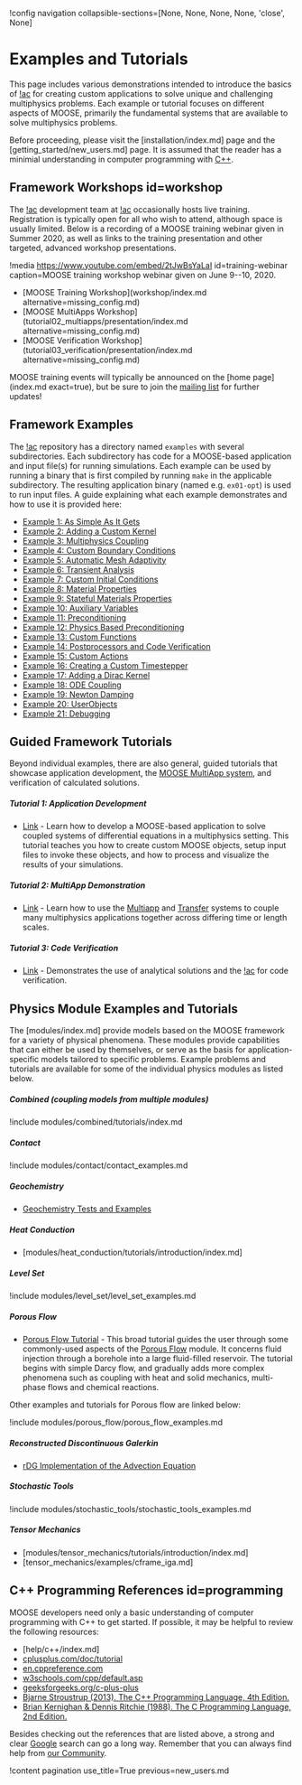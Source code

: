 !config navigation collapsible-sections=[None, None, None, None, 'close', None]

# Examples and Tutorials

This page includes various demonstrations intended to introduce the basics of [!ac](MOOSE) for creating custom applications to solve unique and challenging multiphysics problems. Each example or tutorial focuses on different aspects of MOOSE, primarily the fundamental systems that are available to solve multiphysics problems.

Before proceeding, please visit the [installation/index.md] page and the [getting_started/new_users.md] page. It is assumed that the reader has a minimial understanding in computer programming with [C++](#programming).

## Framework Workshops id=workshop

The [!ac](MOOSE) development team at [!ac](INL) occasionally hosts live training. Registration is
typically open for all who wish to attend, although space is usually limited. Below is a recording
of a MOOSE training webinar given in Summer 2020, as well as links to the training presentation and
other targeted, advanced workshop presentations.

!media https://www.youtube.com/embed/2tJwBsYaLaI
       id=training-webinar
       caption=MOOSE training workshop webinar given on June 9--10, 2020.

- [MOOSE Training Workshop](workshop/index.md alternative=missing_config.md)
- [MOOSE MultiApps Workshop](tutorial02_multiapps/presentation/index.md alternative=missing_config.md)
- [MOOSE Verification Workshop](tutorial03_verification/presentation/index.md alternative=missing_config.md)

MOOSE training events will typically be announced on the [home page](index.md exact=true), but be
sure to join the [mailing list](help/contact_us.md) for further updates!

## Framework Examples

The [!ac](MOOSE) repository has a directory named `examples` with several subdirectories. Each subdirectory
has code for a MOOSE-based application and input file(s) for running simulations. Each example can
be used by running a binary that is first compiled by running `make` in the applicable subdirectory.
The resulting application binary (named e.g. `ex01-opt`) is used to run input
files.  A guide explaining what each example
demonstrates and how to use it is provided here:

- [Example 1: As Simple As It Gets](examples/ex01_inputfile.md)
- [Example 2: Adding a Custom Kernel](examples/ex02_kernel.md)
- [Example 3: Multiphysics Coupling](examples/ex03_coupling.md)
- [Example 4: Custom Boundary Conditions](examples/ex04_bcs.md)
- [Example 5: Automatic Mesh Adaptivity](examples/ex05_amr.md)
- [Example 6: Transient Analysis](examples/ex06_transient.md)
- [Example 7: Custom Initial Conditions](examples/ex07_ics.md)
- [Example 8: Material Properties](examples/ex08_materials.md)
- [Example 9: Stateful Materials Properties](examples/ex09_stateful_materials.md)
- [Example 10: Auxiliary Variables](examples/ex10_aux.md)
- [Example 11: Preconditioning](examples/ex11_prec.md)
- [Example 12: Physics Based Preconditioning](examples/ex12_pbp.md)
- [Example 13: Custom Functions](examples/ex13_functions.md)
- [Example 14: Postprocessors and Code Verification](examples/ex14_pps.md)
- [Example 15: Custom Actions](examples/ex15_actions.md)
- [Example 16: Creating a Custom Timestepper](examples/ex16_timestepper.md)
- [Example 17: Adding a Dirac Kernel](examples/ex17_dirac.md)
- [Example 18: ODE Coupling](examples/ex18_scalar_kernel.md)
- [Example 19: Newton Damping](examples/ex19_dampers.md)
- [Example 20: UserObjects](examples/ex20_user_objects.md)
- [Example 21: Debugging](examples/ex21_debugging.md)

## Guided Framework Tutorials

Beyond individual examples, there are also general, guided tutorials that showcase application development,
the [MOOSE MultiApp system](MultiApps/index.md), and verification of calculated solutions.

##### Tutorial 1: Application Development

- [Link](tutorial01_app_development/index.md) - Learn how to develop a MOOSE-based application to
   solve coupled systems of differential equations in a multiphysics setting. This tutorial teaches
   you how to create custom MOOSE objects, setup input files to invoke these objects, and how to
   process and visualize the results of your simulations.

##### Tutorial 2: MultiApp Demonstration

- [Link](tutorial02_multiapps/index.md) - Learn how to use the [Multiapp](MultiApps/index.md) and
  [Transfer](Transfers/index.md) systems to couple many multiphysics applications together across
  differing time or length scales.

##### Tutorial 3: Code Verification

- [Link](tutorial03_verification/index.md) - Demonstrates the use of analytical solutions and the
  [!ac](MMS) for code verification.

## Physics Module Examples and Tutorials

The [modules/index.md] provide models based on the MOOSE framework for a variety of physical phenomena.
These modules provide capabilities that can either be used by themselves, or serve as the basis for
application-specific models tailored to specific problems. Example problems and tutorials are available
for some of the individual physics modules as listed below.

##### Combined (coupling models from multiple modules)

!include modules/combined/tutorials/index.md

##### Contact

!include modules/contact/contact_examples.md

##### Geochemistry

- [Geochemistry Tests and Examples](modules/geochemistry/tests_and_examples/index.md)

##### Heat Conduction

- [modules/heat_conduction/tutorials/introduction/index.md]

##### Level Set

!include modules/level_set/level_set_examples.md

##### Porous Flow

- [Porous Flow Tutorial](modules/porous_flow/tutorial_00.md) - This broad tutorial guides the user through some commonly-used aspects of the [Porous Flow](modules/porous_flow/index.md) module. It concerns fluid injection through a borehole into a large fluid-filled reservoir. The tutorial begins with simple Darcy flow, and gradually adds more complex phenomena such as coupling with heat and solid mechanics, multi-phase flows and chemical reactions.

Other examples and tutorials for Porous flow are linked below:

!include modules/porous_flow/porous_flow_examples.md

##### Reconstructed Discontinuous Galerkin

- [rDG Implementation of the Advection Equation](modules/rdg/index.md#example)

##### Stochastic Tools

!include modules/stochastic_tools/stochastic_tools_examples.md

##### Tensor Mechanics

- [modules/tensor_mechanics/tutorials/introduction/index.md]
- [tensor_mechanics/examples/cframe_iga.md]

## C++ Programming References id=programming

MOOSE developers need only a basic understanding of computer programming with C++ to get started. If possible, it may be helpful to review the following resources:

- [help/c++/index.md]
- [cplusplus.com/doc/tutorial](http://www.cplusplus.com/doc/tutorial/)
- [en.cppreference.com](https://en.cppreference.com/)
- [w3schools.com/cpp/default.asp](https://www.w3schools.com/cpp/default.asp)
- [geeksforgeeks.org/c-plus-plus](https://www.geeksforgeeks.org/c-plus-plus/)
- [Bjarne Stroustrup (2013). The C++ Programming Language, 4th Edition.](https://www.stroustrup.com/4th.html)
- [Brian Kernighan & Dennis Ritchie (1988). The C Programming Language, 2nd Edition.](http://s3-us-west-2.amazonaws.com/belllabs-microsite-dritchie/cbook/index.html)

Besides checking out the references that are listed above, a strong and clear [Google](https://www.google.com/) search can go a long way. Remember that you can always find help from [our Community](help/contact_us.md).

!content pagination use_title=True
                    previous=new_users.md

